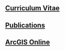 ## [Curriculum Vitae](https://domcamps.com/#)
## [Publications](https://domcamps.com/#)
## [ArcGIS Online](https://domcamps.com/#)
